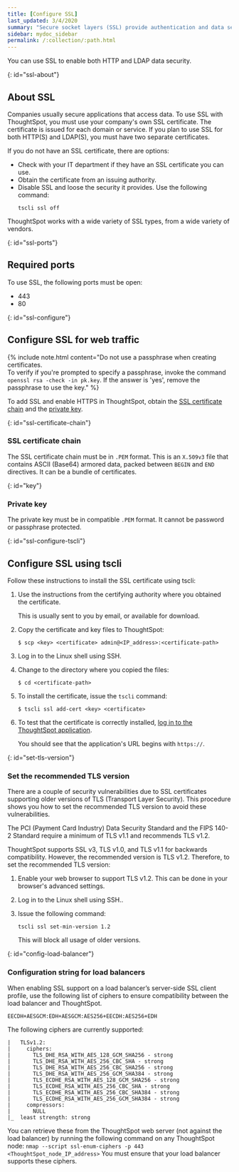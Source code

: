 ```yaml
---
title: [Configure SSL]
last_updated: 3/4/2020
summary: "Secure socket layers (SSL) provide authentication and data security when sending data to and from ThoughtSpot."
sidebar: mydoc_sidebar
permalink: /:collection/:path.html
---
```

You can use SSL to enable both HTTP and LDAP data security.

{: id="ssl-about"}
## About SSL
Companies usually secure applications that access data. To use SSL with ThoughtSpot, you must use your company's own SSL certificate. The certificate is issued for each domain or service. If you plan to use SSL for both HTTP(S) and LDAP(S), you must have two separate certificates.

If you do not have an SSL certificate, there are options:

-   Check with your IT department if they have an SSL certificate you can use.
-   Obtain the certificate from an issuing authority.
-   Disable SSL and loose the security it provides. Use the following command:
    ```
    tscli ssl off
    ```
ThoughtSpot works with a wide variety of SSL types, from a wide variety of vendors.

{: id="ssl-ports"}
## Required ports

To use SSL, the following ports must be open:
- 443
- 80

{: id="ssl-configure"}
## Configure SSL for web traffic

{% include note.html content="Do not use a passphrase when creating certificates.<br>To verify if you're prompted to specify a passphrase, invoke the command `openssl rsa -check -in pk.key`. If the answer is 'yes', remove the passphrase to use the key." %}

To add SSL and enable HTTPS in ThoughtSpot, obtain the [SSL certificate chain](#ssl-certificate-chain) and the [private key](#key).

{: id="ssl-certificate-chain"}
### SSL certificate chain
The SSL certificate chain must be in `.PEM` format. This is an `X.509v3` file that contains ASCII (Base64) armored data, packed between `BEGIN` and `END` directives. It can be a bundle of certificates.

{: id="key"}
### Private key
The private key must be in compatible `.PEM` format. It cannot be password or passphrase protected.

{: id="ssl-configure-tscli"}
## Configure SSL using tscli

Follow these instructions to install the SSL certificate using tscli:

1. Use the instructions from the certifying authority where you obtained the certificate.

   This is usually sent to you by email, or available for download.

2. Copy the certificate and key files to ThoughtSpot:

      ```
      $ scp <key> <certificate> admin@<IP_address>:<certificate-path>
      ```

3. Log in to the Linux shell using SSH.

4. Change to the directory where you copied the files:

    ```
    $ cd <certificate-path>
    ```

5. To install the certificate, issue the `tscli` command:

    ```
    $ tscli ssl add-cert <key> <certificate>
    ```

6. To test that the certificate is correctly installed, [log in to the ThoughtSpot application](logins.html#log-in-to-the-thoughtspot-application).

     You should see that the application's URL begins with `https://`.

{: id="set-tls-version"}
### Set the recommended TLS version

There are a couple of security vulnerabilities due to SSL certificates supporting older versions of TLS (Transport Layer Security). This procedure shows you how to set the recommended TLS version to avoid these vulnerabilities.

The PCI (Payment Card Industry) Data Security Standard and the FIPS 140-2 Standard require a minimum of TLS v1.1 and recommends TLS v1.2.

ThoughtSpot supports SSL v3, TLS v1.0, and TLS v1.1 for backwards compatibility. However, the recommended version is TLS v1.2. Therefore, to set the recommended TLS version:

1.  Enable your web browser to support TLS v1.2. This can be done in your browser's advanced settings.
2.  Log in to the Linux shell using SSH..
3.  Issue the following command:

    ```
    tscli ssl set-min-version 1.2
    ```

    This will block all usage of older versions.

{: id="config-load-balancer"}
### Configuration string for load balancers

When enabling SSL support on a load balancer’s server-side SSL client profile, use the following list of ciphers to ensure compatibility between the load balancer and ThoughtSpot.

```
EECDH+AESGCM:EDH+AESGCM:AES256+EECDH:AES256+EDH
```

The following ciphers are currently supported:

```
|   TLSv1.2:
|     ciphers:
|       TLS_DHE_RSA_WITH_AES_128_GCM_SHA256 - strong
|       TLS_DHE_RSA_WITH_AES_256_CBC_SHA - strong
|       TLS_DHE_RSA_WITH_AES_256_CBC_SHA256 - strong
|       TLS_DHE_RSA_WITH_AES_256_GCM_SHA384 - strong
|       TLS_ECDHE_RSA_WITH_AES_128_GCM_SHA256 - strong
|       TLS_ECDHE_RSA_WITH_AES_256_CBC_SHA - strong
|       TLS_ECDHE_RSA_WITH_AES_256_CBC_SHA384 - strong
|       TLS_ECDHE_RSA_WITH_AES_256_GCM_SHA384 - strong
|     compressors:
|       NULL
|_  least strength: strong
```

You can retrieve these from the ThoughtSpot web server (not against the load balancer) by running the following command on any ThoughtSpot node:
    ```
    nmap --script ssl-enum-ciphers -p 443 <ThoughtSpot_node_IP_address>
    ```
You must ensure that your load balancer supports these ciphers.
